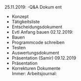 25.11.2019:
-Q&A Dokum ent
- Konzept
- Tätigkeitsliste
- Entscheidungsdokument
- Evtl Anfang bauen
02.12.2019:
- Bauen
- Programmcode schreiben
- Testen
- Auswertungsdokument
- Präsentation (Samir)
09.12.2019
- Präsentation
- Korrekturen Dokumente  
Immer: Arbeitsjournal:
